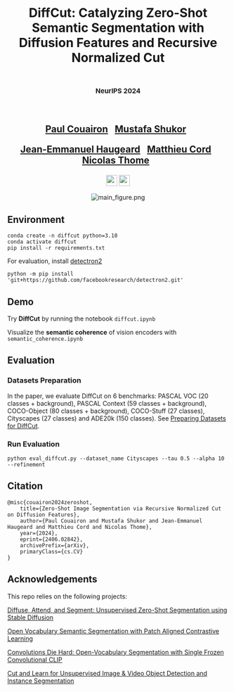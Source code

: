 <div align="center">
<h1>
DiffCut: Catalyzing Zero-Shot Semantic Segmentation with Diffusion Features and Recursive Normalized Cut
<br>
<br>
<p style="font-size: 15px"> NeurIPS 2024</p>
</h1><br>

<p></p>

<p></p>

<h2>
<a href="https://scholar.google.fr/citations?user=yQRnP7YAAAAJ&hl=fr">Paul Couairon</a>&ensp;
<a href="https://scholar.google.com/citations?user=lhp9mRgAAAAJ&hl=en">Mustafa Shukor</a>&ensp;

<a href="https://fr.linkedin.com/in/jean-emmanuel-haugeard">Jean-Emmanuel Haugeard</a>&ensp;
<a href="https://cord.isir.upmc.fr">Matthieu Cord</a>&ensp;
<a href="https://thome.isir.upmc.fr">Nicolas Thome</a>&ensp;
</h2>


<p></p>
<a href="https://arxiv.org/abs/2406.02842v1"><img
src="https://img.shields.io/badge/arXiv-DiffCut-b31b1b.svg" height=25em></a>
<a href="https://diffcut-segmentation.github.io"><img 
src="https://img.shields.io/static/v1?label=Project&message=Website&color=green" height=25em></a>


![main_figure.png](./assets/main_figure.png)

</div>

## Environment
```
conda create -n diffcut python=3.10
conda activate diffcut
pip install -r requirements.txt
```

For evaluation, install [detectron2](https://detectron2.readthedocs.io/en/latest/tutorials/install.html)
```
python -m pip install 'git+https://github.com/facebookresearch/detectron2.git'
```

## Demo
Try __DiffCut__ by running the notebook ``diffcut.ipynb``

Visualize the __semantic coherence__ of vision encoders with ``semantic_coherence.ipynb``




## Evaluation

### Datasets Preparation
In the paper, we evaluate DiffCut on 6 benchmarks: PASCAL VOC (20 classes + background), PASCAL Context (59 classes + background), COCO-Object (80 classes + background), COCO-Stuff (27 classes), Cityscapes (27 classes) and ADE20k (150 classes). See [Preparing Datasets for DiffCut](datasets/README.md).

### Run Evaluation
```
python eval_diffcut.py --dataset_name Cityscapes --tau 0.5 --alpha 10 --refinement
```



## Citation
```
@misc{couairon2024zeroshot,
    title={Zero-Shot Image Segmentation via Recursive Normalized Cut on Diffusion Features},
    author={Paul Couairon and Mustafa Shukor and Jean-Emmanuel Haugeard and Matthieu Cord and Nicolas Thome},
    year={2024},
    eprint={2406.02842},
    archivePrefix={arXiv},
    primaryClass={cs.CV}
}
```

## Acknowledgements
This repo relies on the following projects:

[Diffuse, Attend, and Segment: Unsupervised Zero-Shot Segmentation using Stable Diffusion](https://github.com/google/diffseg)

[Open Vocabulary Semantic Segmentation with Patch Aligned Contrastive Learning](https://arxiv.org/abs/2212.04994)

[Convolutions Die Hard: Open-Vocabulary Segmentation with Single Frozen Convolutional CLIP](https://github.com/bytedance/fc-clip)

[Cut and Learn for Unsupervised Image & Video Object Detection and Instance Segmentation](https://github.com/facebookresearch/CutLER)


